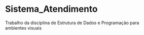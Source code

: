 # Sistema_Atendimento
Trabalho da disciplina de Estrutura de Dados e Programação para ambientes visuais
